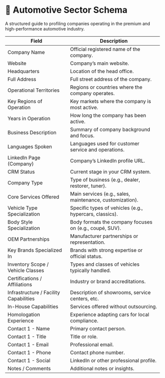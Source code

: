 # 🚗 Automotive Sector Schema

A structured guide to profiling companies operating in the premium and high-performance automotive industry.

| **Field** | **Description** |
|----------|-----------------|
| Company Name | Official registered name of the company. |
| Website | Company’s main website. |
| Headquarters | Location of the head office. |
| Full Address | Full street address of the company. |
| Operational Territories | Regions or countries where the company operates. |
| Key Regions of Operation | Key markets where the company is most active. |
| Years in Operation | How long the company has been active. |
| Business Description | Summary of company background and focus. |
| Languages Spoken | Languages used for customer service and operations. |
| LinkedIn Page (Company) | Company’s LinkedIn profile URL. |
| CRM Status | Current stage in your CRM system. |
| Company Type | Type of business (e.g., dealer, restorer, tuner). |
| Core Services Offered | Main services (e.g., sales, maintenance, customization). |
| Vehicle Type Specialization | Specific types of vehicles (e.g., hypercars, classics). |
| Body Style Specialization | Body formats the company focuses on (e.g., coupé, SUV). |
| OEM Partnerships | Manufacturer partnerships or representation. |
| Key Brands Specialized In | Brands with strong expertise or official status. |
| Inventory Scope / Vehicle Classes | Types and classes of vehicles typically handled. |
| Certifications / Affiliations | Industry or brand accreditations. |
| Infrastructure / Facility Capabilities | Description of showrooms, service centers, etc. |
| In-House Capabilities | Services offered without outsourcing. |
| Homologation Experience | Experience adapting cars for local compliance. |
| Contact 1 - Name | Primary contact person. |
| Contact 1 - Title | Title or role. |
| Contact 1 - Email | Professional email. |
| Contact 1 - Phone | Contact phone number. |
| Contact 1 - Social | LinkedIn or other professional profile. |
| Notes / Comments | Additional notes or insights. |
